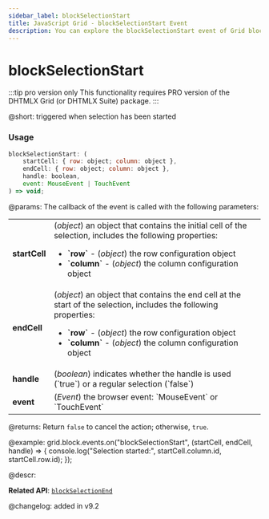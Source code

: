 ```yaml
---
sidebar_label: blockSelectionStart
title: JavaScript Grid - blockSelectionStart Event 
description: You can explore the blockSelectionStart event of Grid block selection in the documentation of the DHTMLX JavaScript UI library. Browse developer guides and API reference, try out code examples and live demos, and download a free 30-day evaluation version of DHTMLX Suite.
---
```


# blockSelectionStart

:::tip pro version only 
This functionality requires PRO version of the DHTMLX Grid (or DHTMLX Suite) package.
:::

@short: triggered when selection has been started

### Usage

~~~jsx
blockSelectionStart: (
    startCell: { row: object; column: object },
    endCell: { row: object; column: object },
    handle: boolean,
    event: MouseEvent | TouchEvent
) => void;
~~~

@params:
The callback of the event is called with the following parameters:

<table>
    <tbody>
        <tr>
            <td><b>startCell</b></td>
            <td>(<i>object</i>) an object that contains the initial cell of the selection, includes the following properties:<ul><li><b>`row`</b> - (<i>object</i>) the row configuration object </li><li><b>`column`</b> - (<i>object</i>) the column configuration object</li></ul></td>
        </tr>
        <tr>
            <td><b>endCell</b></td>
            <td>(<i>object</i>) an object that contains the end cell at the start of the selection, includes the following properties:<ul><li><b>`row`</b> - (<i>object</i>) the row configuration object </li><li><b>`column`</b> - (<i>object</i>) the column configuration object</li></ul></td>
        </tr>
        <tr>
            <td><b>handle</b></td>
            <td>(<i>boolean</i>) indicates whether the handle is used (`true`) or a regular selection (`false`)</td>
        </tr>
        <tr>
            <td><b>event</b></td>
            <td>(<i>Event</i>) the browser event: `MouseEvent` or `TouchEvent`</td>
        </tr>
    </tbody>
</table>

@returns:
Return `false` to cancel the action; otherwise, `true`.

@example:
grid.block.events.on("blockSelectionStart", (startCell, endCell, handle) => {
    console.log("Selection started:", startCell.column.id, startCell.row.id);
});

@descr:

**Related API**: [`blockSelectionEnd`](grid/api/blockselection/blockselectionend_event.md)

@changelog:
added in v9.2